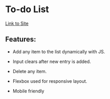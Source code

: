 # To-do List

[Link to Site](https://apcurran.github.io/to-do-list/)

## Features:

- Add any item to the list dynamically with JS.

- Input clears after new entry is added.

- Delete any item.

- Flexbox used for responsive layout.

- Mobile friendly